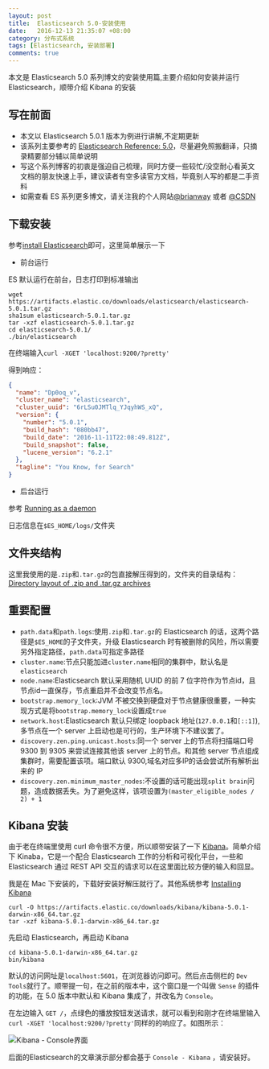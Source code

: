 ```yaml
---
layout: post
title:  Elasticsearch 5.0-安装使用
date:   2016-12-13 21:35:07 +08:00
category: 分布式系统
tags: [Elasticsearch, 安装部署]
comments: true
---
```


本文是 Elasticsearch 5.0  系列博文的安装使用篇,主要介绍如何安装并运行 Elasticsearch，顺带介绍 Kibana 的安装

<!-- more -->

## 写在前面

- 本文以 Elasticsearch 5.0.1 版本为例进行讲解,不定期更新
- 该系列主要参考的 [Elasticsearch Reference: 5.0](https://www.elastic.co/guide/en/elasticsearch/reference/5.0/index.html)，尽量避免照搬翻译，只摘录精要部分辅以简单说明
- 写这个系列博客的初衷是强迫自己梳理，同时方便一些较忙/没空耐心看英文文档的朋友快速上手，建议读者有空多读官方文档，毕竟别人写的都是二手资料
- 如需查看 ES 系列更多博文，请关注我的个人网站[@brianway](http://brianway.github.io/) 或者  [@CSDN](http://blog.csdn.net/h3243212/)


## 下载安装

参考[install Elasticsearch](https://www.elastic.co/guide/en/elasticsearch/reference/5.0/zip-targz.html)即可，这里简单展示一下

- 前台运行

ES 默认运行在前台，日志打印到标准输出

```
wget https://artifacts.elastic.co/downloads/elasticsearch/elasticsearch-5.0.1.tar.gz
sha1sum elasticsearch-5.0.1.tar.gz
tar -xzf elasticsearch-5.0.1.tar.gz
cd elasticsearch-5.0.1/
./bin/elasticsearch
```

在终端输入`curl -XGET 'localhost:9200/?pretty'`

得到响应：

```json
{
  "name": "Dp0oq_v",
  "cluster_name": "elasticsearch",
  "cluster_uuid": "6rLSu0JMTlq_YJqyhWS_xQ",
  "version": {
    "number": "5.0.1",
    "build_hash": "080bb47",
    "build_date": "2016-11-11T22:08:49.812Z",
    "build_snapshot": false,
    "lucene_version": "6.2.1"
  },
  "tagline": "You Know, for Search"
}
```

- 后台运行

参考 [Running as a daemon](https://www.elastic.co/guide/en/elasticsearch/reference/5.0/zip-targz.html#setup-installation-daemon)

日志信息在`$ES_HOME/logs/`文件夹

## 文件夹结构

这里我使用的是`.zip`和`.tar.gz`的包直接解压得到的，文件夹的目录结构：[Directory layout of .zip and .tar.gz archives](https://www.elastic.co/guide/en/elasticsearch/reference/5.0/zip-targz.html#zip-targz-layout)

## 重要配置

- `path.data`和`path.logs`:使用`.zip`和`.tar.gz`的 Elasticsearch 的话，这两个路径是`$ES_HOME`的子文件夹，升级 Elasticsearch 时有被删除的风险，所以需要另外指定路径，`path.data`可指定多路径
- `cluster.name`:节点只能加进`cluster.name`相同的集群中，默认名是`elasticsearch`
- `node.name`:Elasticsearch 默认采用随机 UUID 的前 7 位字符作为节点id，且节点id一直保存，节点重启并不会改变节点名。
- `bootstrap.memory_lock`:JVM 不被交换到硬盘对于节点健康很重要，一种实现方式是将`bootstrap.memory_lock`设置成`true`
- `network.host`:Elasticsearch 默认只绑定 loopback 地址(`127.0.0.1`和`[::1]`),多节点在一个 server 上启动也是可行的，生产环境下不建议罢了。
- `discovery.zen.ping.unicast.hosts`:同一个 server 上的节点将扫描端口号 9300 到 9305 来尝试连接其他该 server 上的节点。和其他 server 节点组成集群时，需要配置该项。端口默认 9300,域名对应多IP的话会尝试所有解析出来的 IP
- `discovery.zen.minimum_master_nodes`:不设置的话可能出现`split brain`问题，造成数据丢失。为了避免这样，该项设置为`(master_eligible_nodes / 2) + 1`


## Kibana 安装

由于老在终端里使用 curl 命令很不方便，所以顺带安装了一下 [Kibana](https://www.elastic.co/guide/en/kibana/5.0/introduction.html)。简单介绍下 Kinaba，它是一个配合 Elasticsearch 工作的分析和可视化平台，一些和 Elasticsearch 通过 REST API 交互的请求可以在这里面比较方便的输入和回显。

我是在 Mac 下安装的，下载好安装好解压就行了。其他系统参考 [Installing Kibana](https://www.elastic.co/guide/en/kibana/5.0/install.html)

```
curl -O https://artifacts.elastic.co/downloads/kibana/kibana-5.0.1-darwin-x86_64.tar.gz
tar -xzf kibana-5.0.1-darwin-x86_64.tar.gz
```

先启动 Elasticsearch，再启动 Kibana

```
cd kibana-5.0.1-darwin-x86_64.tar.gz
bin/kibana
```

默认的访问网址是`localhost:5601`，在浏览器访问即可。然后点击侧栏的 `Dev Tools`就行了。顺带提一句，在之前的版本中，这个窗口是一个叫做 `Sense` 的插件的功能，在 5.0 版本中默认和 Kibana 集成了，并改名为 `Console`。

在左边输入 `GET /`，点绿色的播放按钮发送请求，就可以看到和刚才在终端里输入`curl -XGET 'localhost:9200/?pretty'`同样的的响应了。如图所示：

![Kibana - Console界面](http://blog.qiniu.brianway.site/Kibana_Console%E7%95%8C%E9%9D%A2.png)

后面的Elasticsearch的文章演示部分都会基于 `Console - Kibana` ，请安装好。
